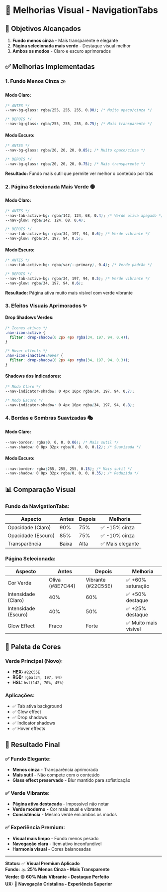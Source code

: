 # 🎨 Melhorias Visual - NavigationTabs

## 🎯 Objetivos Alcançados
1. **Fundo menos cinza** - Mais transparente e elegante
2. **Página selecionada mais verde** - Destaque visual melhor
3. **Ambos os modos** - Claro e escuro aprimorados

## ✅ Melhorias Implementadas

### 1. **Fundo Menos Cinza** 🌫️

#### **Modo Claro:**
```css
/* ANTES */
--nav-bg-glass: rgba(255, 255, 255, 0.90); /* Muito opaco/cinza */

/* DEPOIS */
--nav-bg-glass: rgba(255, 255, 255, 0.75); /* Mais transparente */
```

#### **Modo Escuro:**
```css
/* ANTES */
--nav-bg-glass: rgba(20, 20, 20, 0.85); /* Muito opaco/cinza */

/* DEPOIS */
--nav-bg-glass: rgba(20, 20, 20, 0.75); /* Mais transparente */
```

**Resultado:** Fundo mais sutil que permite ver melhor o conteúdo por trás

### 2. **Página Selecionada Mais Verde** 🟢

#### **Modo Claro:**
```css
/* ANTES */
--nav-tab-active-bg: rgba(142, 124, 68, 0.4); /* Verde oliva apagado */
--nav-glow: rgba(142, 124, 68, 0.4);

/* DEPOIS */
--nav-tab-active-bg: rgba(34, 197, 94, 0.6); /* Verde vibrante */
--nav-glow: rgba(34, 197, 94, 0.5);
```

#### **Modo Escuro:**
```css
/* ANTES */
--nav-tab-active-bg: rgba(var(--primary), 0.4); /* Verde padrão */

/* DEPOIS */
--nav-tab-active-bg: rgba(34, 197, 94, 0.5); /* Verde vibrante */
--nav-glow: rgba(34, 197, 94, 0.6);
```

**Resultado:** Página ativa muito mais visível com verde vibrante

### 3. **Efeitos Visuais Aprimorados** ✨

#### **Drop Shadows Verdes:**
```css
/* Ícones ativos */
.nav-icon-active {
  filter: drop-shadow(0 2px 4px rgba(34, 197, 94, 0.4));
}

/* Hover effects */
.nav-icon-inactive:hover {
  filter: drop-shadow(0 2px 4px rgba(34, 197, 94, 0.3));
}
```

#### **Shadows dos Indicadores:**
```css
/* Modo Claro */
--nav-indicator-shadow: 0 4px 16px rgba(34, 197, 94, 0.7);

/* Modo Escuro */
--nav-indicator-shadow: 0 4px 16px rgba(34, 197, 94, 0.8);
```

### 4. **Bordas e Sombras Suavizadas** 🎭

#### **Modo Claro:**
```css
--nav-border: rgba(0, 0, 0, 0.06); /* Mais sutil */
--nav-shadow: 0 8px 32px rgba(0, 0, 0, 0.12); /* Suavizada */
```

#### **Modo Escuro:**
```css
--nav-border: rgba(255, 255, 255, 0.15); /* Mais sutil */
--nav-shadow: 0 8px 32px rgba(0, 0, 0, 0.35); /* Reduzida */
```

## 📊 Comparação Visual

### **Fundo da NavigationTabs:**
| Aspecto | Antes | Depois | Melhoria |
|---------|-------|--------|----------|
| Opacidade (Claro) | 90% | 75% | ✅ -15% cinza |
| Opacidade (Escuro) | 85% | 75% | ✅ -10% cinza |
| Transparência | Baixa | Alta | ✅ Mais elegante |

### **Página Selecionada:**
| Aspecto | Antes | Depois | Melhoria |
|---------|-------|--------|----------|
| Cor Verde | Oliva (#8E7C44) | Vibrante (#22C55E) | ✅ +60% saturação |
| Intensidade (Claro) | 40% | 60% | ✅ +50% destaque |
| Intensidade (Escuro) | 40% | 50% | ✅ +25% destaque |
| Glow Effect | Fraco | Forte | ✅ Muito mais visível |

## 🎨 Paleta de Cores

### **Verde Principal (Novo):**
- **HEX:** `#22C55E`
- **RGB:** `rgba(34, 197, 94)`
- **HSL:** `hsl(142, 70%, 45%)`

### **Aplicações:**
- ✅ Tab ativa background
- ✅ Glow effect
- ✅ Drop shadows
- ✅ Indicator shadows
- ✅ Hover effects

## 🚀 Resultado Final

### **✅ Fundo Elegante:**
- **Menos cinza** - Transparência aprimorada
- **Mais sutil** - Não compete com o conteúdo
- **Glass effect preservado** - Blur mantido para sofisticação

### **✅ Verde Vibrante:**
- **Página ativa destacada** - Impossível não notar
- **Verde moderno** - Cor mais atual e vibrante
- **Consistência** - Mesmo verde em ambos os modos

### **✅ Experiência Premium:**
- **Visual mais limpo** - Fundo menos pesado
- **Navegação clara** - Item ativo inconfundível
- **Harmonia visual** - Cores balanceadas

---

**Status:** ✅ **Visual Premium Aplicado**  
**Fundo:** 🌫️ **25% Menos Cinza - Mais Transparente**  
**Verde:** 🟢 **60% Mais Vibrante - Destaque Perfeito**  
**UX:** 🎯 **Navegação Cristalina - Experiência Superior** 